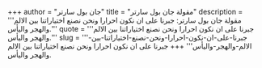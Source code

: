 +++
author = "جان بول سارتر"
title = "مقولة جان بول سارتر"
description = '''مقولة جان بول سارتر: جبرنا على ان نكون احرارا ونحن نصنع اختياراتنا بين الالم والهجر واليأس.'''
quote = '''جبرنا على ان نكون احرارا ونحن نصنع اختياراتنا بين الالم والهجر واليأس.'''
slug = '''جبرنا-على-ان-نكون-احرارا-ونحن-نصنع-اختياراتنا-بين-الالم-والهجر-واليأس'''
+++
جبرنا على ان نكون احرارا ونحن نصنع اختياراتنا بين الالم والهجر واليأس.
